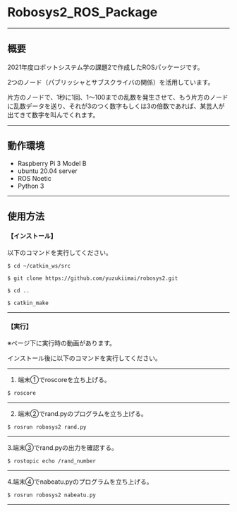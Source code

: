 # Robosys2_ROS_Package
___

## 概要

2021年度ロボットシステム学の課題2で作成したROSパッケージです。

2つのノード（パブリッシャとサブスクライバの関係）を活用しています。

片方のノードで、1秒に1回、1～100までの乱数を発生させて、もう片方のノードに乱数データを送り、それが3のつく数字もしくは3の倍数であれば、某芸人が出てきて数字を叫んでくれます。

___

## 動作環境

- Raspberry Pi 3 Model B
- ubuntu 20.04 server
- ROS Noetic
- Python 3

___

## 使用方法

#### 【インストール】

以下のコマンドを実行してください。

``` 
$ cd ~/catkin_ws/src

$ git clone https://github.com/yuzukiimai/robosys2.git 

$ cd ..

$ catkin_make
```
___

#### 【実行】

※ページ下に実行時の動画があります。

インストール後に以下のコマンドを実行してください。

___

1. 端末①でroscoreを立ち上げる。

```
$ roscore
```

___

2. 端末②でrand.pyのプログラムを立ち上げる。

```
$ rosrun robosys2 rand.py
```

___

3.端末③でrand.pyの出力を確認する。
```
$ rostopic echo /rand_number
```

___

4.端末④でnabeatu.pyのプログラムを立ち上げる。
```
$ rosrun robosys2 nabeatu.py
```

___

